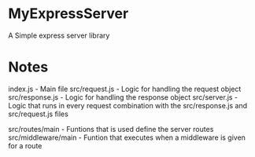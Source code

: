# MyExpressServer
A Simple express server library

# Notes
index.js - Main file
src/request.js - Logic for handling the request object
src/response.js - Logic for handling the response object
src/server.js - Logic that runs in every request combination with the src/response.js and src/request.js files

src/routes/main - Funtions that is used define the server routes
src/middleware/main - Funtion that executes when a middleware is given for a route